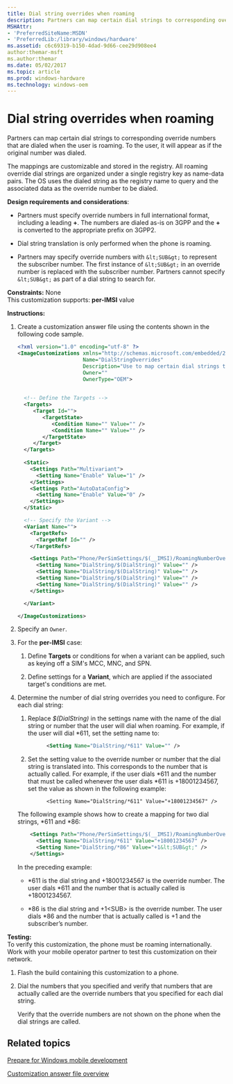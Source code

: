 ```yaml
---
title: Dial string overrides when roaming
description: Partners can map certain dial strings to corresponding override numbers that are dialed when the user is roaming. To the user, it will appear as if the original number was dialed.
MSHAttr:
- 'PreferredSiteName:MSDN'
- 'PreferredLib:/library/windows/hardware'
ms.assetid: c6c69319-b150-4dad-9d66-cee29d908ee4
author:themar-msft
ms.author:themar
ms.date: 05/02/2017
ms.topic: article
ms.prod: windows-hardware
ms.technology: windows-oem
---
```


# Dial string overrides when roaming


Partners can map certain dial strings to corresponding override numbers that are dialed when the user is roaming. To the user, it will appear as if the original number was dialed.

The mappings are customizable and stored in the registry. All roaming override dial strings are organized under a single registry key as name-data pairs. The OS uses the dialed string as the registry name to query and the associated data as the override number to be dialed.

**Design requirements and considerations**:

-   Partners must specify override numbers in full international format, including a leading **+**. The numbers are dialed as-is on 3GPP and the **+** is converted to the appropriate prefix on 3GPP2.

-   Dial string translation is only performed when the phone is roaming.

-   Partners may specify override numbers with `&lt;SUB&gt;` to represent the subscriber number. The first instance of `&lt;SUB&gt;` in an override number is replaced with the subscriber number. Partners cannot specify `&lt;SUB&gt;` as part of a dial string to search for.

<a href="" id="constraints---none"></a>**Constraints:** None  
This customization supports: **per-IMSI** value

<a href="" id="instructions-"></a>**Instructions:**  
1.  Create a customization answer file using the contents shown in the following code sample.

    ```XML
    <?xml version="1.0" encoding="utf-8" ?>  
    <ImageCustomizations xmlns="http://schemas.microsoft.com/embedded/2004/10/ImageUpdate"  
                         Name="DialStringOverrides"  
                         Description="Use to map certain dial strings to corresponding override numbers that are dialed when the user is roaming."  
                         Owner=""  
                         OwnerType="OEM"> 

      
      <!-- Define the Targets --> 
      <Targets>
         <Target Id="">
            <TargetState>
               <Condition Name="" Value="" />
               <Condition Name="" Value="" />
            </TargetState>
         </Target>
      </Targets>
      
      <Static>
        <Settings Path="Multivariant">
          <Setting Name="Enable" Value="1" />
        </Settings>
        <Settings Path="AutoDataConfig">
          <Setting Name="Enable" Value="0" />
        </Settings>
      </Static>

      <!-- Specify the Variant -->
      <Variant Name=""> 
        <TargetRefs>
          <TargetRef Id="" /> 
        </TargetRefs>

        <Settings Path="Phone/PerSimSettings/$(__IMSI)/RoamingNumberOverrides">  
          <Setting Name="DialString/$(DialString)" Value="" />      
          <Setting Name="DialString/$(DialString)" Value="" />      
          <Setting Name="DialString/$(DialString)" Value="" />      
          <Setting Name="DialString/$(DialString)" Value="" />      
        </Settings>  

      </Variant>

    </ImageCustomizations>
    ```

2.  Specify an `Owner`.

3.  For the **per-IMSI** case:

    1.  Define **Targets** or conditions for when a variant can be applied, such as keying off a SIM's MCC, MNC, and SPN.

    2.  Define settings for a **Variant**, which are applied if the associated target's conditions are met.

4.  Determine the number of dial string overrides you need to configure. For each dial string:

    1.  Replace *$(DialString)* in the settings name with the name of the dial string or number that the user will dial when roaming. For example, if the user will dial \*611, set the setting name to:

        ```XML
              <Setting Name="DialString/*611" Value="" />
        ```

    2.  Set the setting value to the override number or number that the dial string is translated into. This corresponds to the number that is actually called. For example, if the user dials \*611 and the number that must be called whenever the user dials \*611 is +18001234567, set the value as shown in the following example:

        ```
              <Setting Name="DialString/*611" Value="+18001234567" />
        ```

    The following example shows how to create a mapping for two dial strings, \*611 and \*86:

    ```XML
        <Settings Path="Phone/PerSimSettings/$(__IMSI)/RoamingNumberOverrides">  
          <Setting Name="DialString/*611" Value="+18001234567" />      
          <Setting Name="DialString/*86" Value="+1&lt;SUB&gt;" />      
        </Settings>  
    ```

    In the preceding example:

    -   \*611 is the dial string and +18001234567 is the override number. The user dials \*611 and the number that is actually called is +18001234567.

    -   \*86 is the dial string and +1&lt;SUB&gt; is the override number. The user dials \*86 and the number that is actually called is +1 and the subscriber’s number.

<a href="" id="testing-"></a>**Testing:**  
To verify this customization, the phone must be roaming internationally. Work with your mobile operator partner to test this customization on their network.

1.  Flash the build containing this customization to a phone.

2.  Dial the numbers that you specified and verify that numbers that are actually called are the override numbers that you specified for each dial string.

    Verify that the override numbers are not shown on the phone when the dial strings are called.

## Related topics

[Prepare for Windows mobile development](https://docs.microsoft.com/en-us/windows-hardware/manufacture/mobile/preparing-for-windows-mobile-development)

[Customization answer file overview](https://docs.microsoft.com/en-us/windows-hardware/customize/mobile/mcsf/customization-answer-file)
